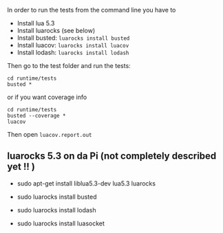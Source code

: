 In order to run the tests from the command line you have to

* Install lua 5.3
* Install luarocks (see below)
* Install busted: `luarocks install busted`
* Install luacov: `luarocks install luacov`
* Install lodash: `luarocks install lodash`

Then go to the test folder and run the tests:

```
cd runtime/tests
busted *
```

or if you want coverage info

```
cd runtime/tests
busted --coverage *
luacov
```

Then open `luacov.report.out`



## luarocks 5.3 on da Pi (not completely described yet !! )

* sudo apt-get install liblua5.3-dev lua5.3 luarocks

* sudo luarocks install busted
* sudo luarocks install lodash
* sudo luarocks install luasocket